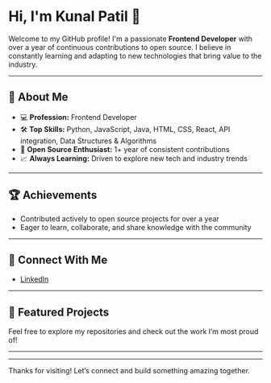 # Hi, I'm Kunal Patil 👋

Welcome to my GitHub profile! I'm a passionate **Frontend Developer** with over a year of continuous contributions to open source. I believe in constantly learning and adapting to new technologies that bring value to the industry.

---

## 🚀 About Me

- 💻 **Profession:** Frontend Developer
- 🛠️ **Top Skills:** Python, JavaScript, Java, HTML, CSS, React, API integration, Data Structures & Algorithms
- 🌱 **Open Source Enthusiast:** 1+ year of consistent contributions
- 📈 **Always Learning:** Driven to explore new tech and industry trends

---

## 🏆 Achievements

- Contributed actively to open source projects for over a year
- Eager to learn, collaborate, and share knowledge with the community

---

## 🔗 Connect With Me

- [LinkedIn](https://www.linkedin.com/in/kunal-patil-870849329/)

---

## 📂 Featured Projects

Feel free to explore my repositories and check out the work I’m most proud of!

---

<!--
Add fun facts, interests, or hobbies here for a personal touch!
For example:
## 🕹️ Fun Facts
- I love solving coding puzzles and participating in hackathons.
- Big fan of cricket and tech podcasts.
-->

---

Thanks for visiting! Let’s connect and build something amazing together.
